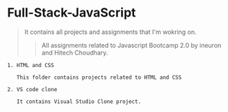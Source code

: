 # Full-Stack-JavaScript

> It contains all projects and assignments that I'm wokring on.
>> All assignments related to Javascript Bootcamp 2.0 by ineuron and Hitech Choudhary.

```
1. HTML and CSS 
   
   This folder contains projects related to HTML and CSS
   
2. VS code clone

   It contains Visual Studio Clone project.
